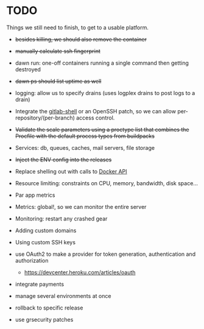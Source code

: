 # TODO

Things we still need to finish, to get to a usable platform.

* ~~besides killing, we should also remove the container~~
* ~~manually calculate ssh fingerprint~~
* dawn run: one-off containers running a single command then getting destroyed
* ~~dawn ps should list uptime as well~~
* logging: allow us to specify drains (uses logplex drains to post logs to a drain)
* Integrate the [gitlab-shell](https://github.com/gitlabhq/gitlab-shell) or an OpenSSH patch, so we can allow per-repository/(per-branch) access control.
* ~~Validate the scale parameters using a proctype list that combines the Procfile with the default process types from buildpacks~~
* Services: db, queues, caches, mail servers, file storage
* ~~Inject the ENV config into the releases~~
* Replace shelling out with calls to [Docker API](https://github.com/swipely/docker-api)
* Resource limiting: constraints on CPU, memory, bandwidth, disk space...
* Par app metrics
* Metrics: global!, so we can monitor the entire server
* Monitoring: restart any crashed gear
* Adding custom domains
* Using custom SSH keys
* use OAuth2 to make a provider for token generation, authentication and authorization
  * https://devcenter.heroku.com/articles/oauth


* integrate payments
* manage several environments at once
* rollback to specific release
* use grsecurity patches